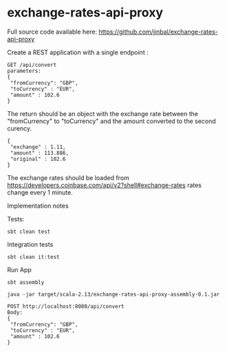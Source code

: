 # exchange-rates-api-proxy

Full source code available here:
https://github.com/jinbal/exchange-rates-api-proxy


Create a REST application with a single endpoint :
````
GET /api/convert
parameters:
{
 "fromCurrency": "GBP",
 "toCurrency" : "EUR",
 "amount" : 102.6
}
````
The return should be an object with the exchange rate between the "fromCurrency" to "toCurrency"
and the amount converted to the second curency.
````
{
 "exchange" : 1.11,
 "amount" : 113.886,
 "original" : 102.6
}
````
The exchange rates should be loaded from https://developers.coinbase.com/api/v2?shell#exchange-rates 
rates change every 1 minute.

Implementation notes

Tests:
````
sbt clean test
````
Integration tests
````
sbt clean it:test
````

Run App
````
sbt assembly

java -jar target/scala-2.13/exchange-rates-api-proxy-assembly-0.1.jar

POST http://localhost:8080/api/convert
Body:
{
 "fromCurrency": "GBP",
 "toCurrency" : "EUR",
 "amount" : 102.6
}
````
